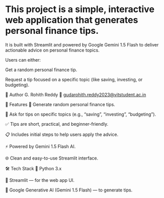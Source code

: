 # This project is a simple, interactive web application that generates personal finance tips.
It is built with Streamlit and powered by Google Gemini 1.5 Flash to deliver actionable advice on personal finance topics.

Users can either:

Get a random personal finance tip.

Request a tip focused on a specific topic (like saving, investing, or budgeting).

👤 Author
G. Rohith Reddy
📧 gudarohith.reddy2023@vitstudent.ac.in

🚀 Features
🎲 Generate random personal finance tips.

📝 Ask for tips on specific topics (e.g., “saving”, “investing”, “budgeting”).

✅ Tips are short, practical, and beginner-friendly.

📋 Includes initial steps to help users apply the advice.

⚡ Powered by Gemini 1.5 Flash AI.

🌐 Clean and easy-to-use Streamlit interface.

🛠 Tech Stack
🐍 Python 3.x

📄 Streamlit — for the web app UI.

🤖 Google Generative AI (Gemini 1.5 Flash) — to generate tips.
